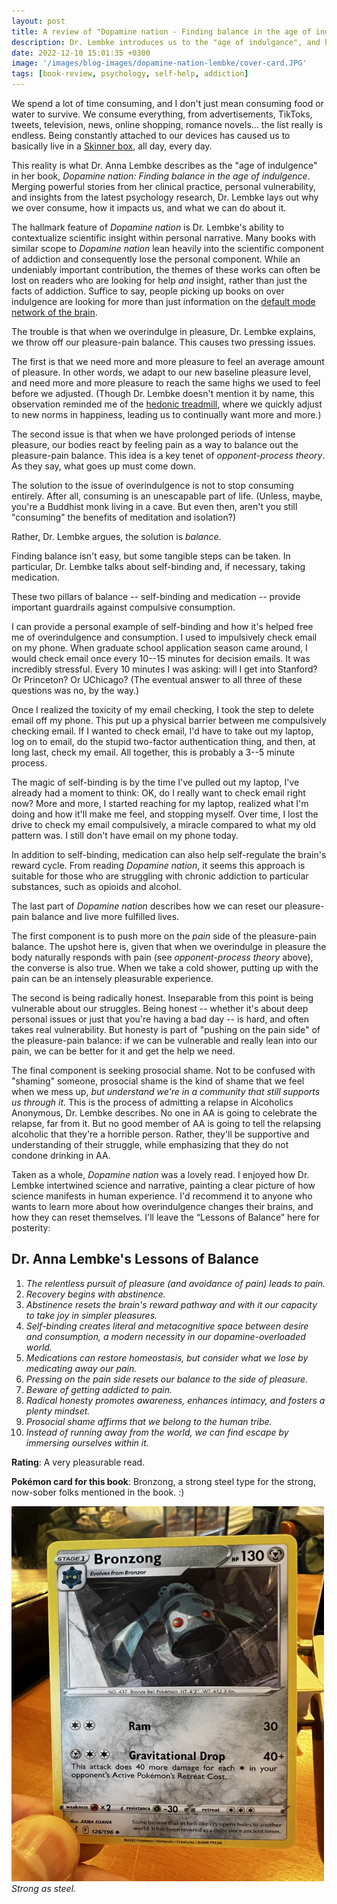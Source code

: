 ```yaml
---
layout: post
title: A review of "Dopamine nation - Finding balance in the age of indulgance" by Anna Lembke, M. D.
description: Dr. Lembke introduces us to the "age of indulgance", and how overindulgance impacts our brains, how we can reset, and how to live with balance and fulfillment in a Skinner box.
date: 2022-12-10 15:01:35 +0300
image: '/images/blog-images/dopamine-nation-lembke/cover-card.JPG'
tags: [book-review, psychology, self-help, addiction]
---
```


We spend a lot of time consuming, and I don't just mean consuming food or water to survive. We consume everything, from advertisements, TikToks, tweets, television, news, online shopping, romance novels... the list really is endless. Being constantly attached to our devices has caused us to basically live in a [Skinner box](https://en.wikipedia.org/wiki/Operant_conditioning_chamber), all day, every day.

This reality is what Dr. Anna Lembke describes as the "age of indulgence" in her book, _Dopamine nation: Finding balance in the age of indulgence_. Merging powerful stories from her clinical practice, personal vulnerability, and insights from the latest psychology research, Dr. Lembke lays out why we over consume, how it impacts us, and what we can do about it.

The hallmark feature of _Dopamine nation_ is Dr. Lembke's ability to contextualize scientific insight within personal narrative. Many books with similar scope to _Dopamine nation_ lean heavily into the scientific component of addiction and consequently lose the personal component. While an undeniably important contribution, the themes of these works can often be lost on readers who are looking for help _and_ insight, rather than just the facts of addiction. Suffice to say, people picking up books on over indulgence are looking for more than just information on the [default mode network of the brain](https://en.wikipedia.org/wiki/Default_mode_network).

The trouble is that when we overindulge in pleasure, Dr. Lembke explains, we throw off our pleasure-pain balance. This causes two pressing issues. 

The first is that we need more and more pleasure to feel an average amount of pleasure. In other words, we adapt to our new baseline pleasure level, and need more and more pleasure to reach the same highs we used to feel before we adjusted. (Though Dr. Lembke doesn't mention it by name, this observation reminded me of the [hedonic treadmill](https://en.wikipedia.org/wiki/Hedonic_treadmill), where we quickly adjust to new norms in happiness, leading us to continually want more and more.) 

The second issue is that when we have prolonged periods of intense pleasure, our bodies react by feeling pain as a way to balance out the pleasure-pain balance. This idea is a key tenet of _opponent-process theory_. As they say, what goes up must come down.

The solution to the issue of overindulgence is not to stop consuming entirely. After all, consuming is an unescapable part of life. (Unless, maybe, you're a Buddhist monk living in a cave. But even then, aren't you still "consuming" the benefits of meditation and isolation?)

Rather, Dr. Lembke argues, the solution is _balance_.

Finding balance isn't easy, but some tangible steps can be taken. In particular, Dr. Lembke talks about self-binding and, if necessary, taking medication. 

These two pillars of balance -- self-binding and medication -- provide important guardrails against compulsive consumption.

I can provide a personal example of self-binding and how it's helped free me of overindulgence and consumption. I used to impulsively check email on my phone. When graduate school application season came around, I would check email once every 10--15 minutes for decision emails. It was incredibly stressful. Every 10 minutes I was asking: will I get into Stanford? Or Princeton? Or UChicago? (The eventual answer to all three of these questions was no, by the way.) 

Once I realized the toxicity of my email checking, I took the step to delete email off my phone. This put up a physical barrier between me compulsively checking email. If I wanted to check email, I'd have to take out my laptop, log on to email, do the stupid two-factor authentication thing, and then, at long last, check my email. All together, this is probably a 3--5 minute process.

The magic of self-binding is by the time I've pulled out my laptop, I've already had a moment to think: OK, do I really want to check email right now? More and more, I started reaching for my laptop, realized what I'm doing and how it'll make me feel, and stopping myself. Over time, I lost the drive to check my email compulsively, a miracle compared to what my old pattern was. I still don't have email on my phone today.

In addition to self-binding, medication can also help self-regulate the brain's reward cycle. From reading _Dopamine nation_, it seems this approach is suitable for those who are struggling with chronic addiction to particular substances, such as opioids and alcohol.

The last part of _Dopamine nation_ describes how we can reset our pleasure-pain balance and live more fulfilled lives.

The first component is to push more on the _pain_ side of the pleasure-pain balance. The upshot here is, given that when we overindulge in pleasure the body naturally responds with pain (see _opponent-process theory_ above), the converse is also true. When we take a cold shower, putting up with the pain can be an intensely pleasurable experience.

The second is being radically honest. Inseparable from this point is being vulnerable about our struggles. Being honest -- whether it's about deep personal issues or just that you're having a bad day -- is hard, and often takes real vulnerability. But honesty is part of "pushing on the pain side" of the pleasure-pain balance: if we can be vulnerable and really lean into our pain, we can be better for it and get the help we need.

The final component is seeking prosocial shame. Not to be confused with "shaming" someone, prosocial shame is the kind of shame that we feel when we mess up, _but understand we're in a community that still supports us through it_. This is the process of admitting a relapse in Alcoholics Anonymous, Dr. Lembke describes. No one in AA is going to celebrate the relapse, far from it. But no good member of AA is going to tell the relapsing alcoholic that they're a horrible person. Rather, they'll be supportive and understanding of their struggle, while emphasizing that they do not condone drinking in AA.

Taken as a whole, _Dopamine nation_ was a lovely read. I enjoyed how Dr. Lembke intertwined science and narrative, painting a clear picture of how science manifests in human experience. I'd recommend it to anyone who wants to learn more about how overindulgence changes their brains, and how they can reset themselves. I'll leave the “Lessons of Balance” here for posterity: 

## Dr. Anna Lembke's Lessons of Balance
1. _The relentless pursuit of pleasure (and avoidance of pain) leads to pain._
2. _Recovery begins with abstinence._
3. _Abstinence resets the brain's reward pathway and with it our capacity to take joy in simpler pleasures._
4. _Self-binding creates literal and metacognitive space between desire and consumption, a modern necessity in our dopamine-overloaded world._
5. _Medications can restore homeostasis, but consider what we lose by medicating away our pain._
6. _Pressing on the pain side resets our balance to the side of pleasure._
7. _Beware of getting addicted to pain._
8. _Radical honesty promotes awareness, enhances intimacy, and fosters a plenty mindset._
9. _Prosocial shame affirms that we belong to the human tribe._
10. _Instead of running away from the world, we can find escape by immersing ourselves within it._

**Rating**: A very pleasurable read. 

**Pok&eacute;mon card for this book**: Bronzong, a strong steel type for the strong, now-sober folks mentioned in the book. :)

<div class="gallery-box">
  <div class="gallery">
    <img src="/images/blog-images/dopamine-nation-lembke/card.JPG" loading="lazy" style="width:500px;height:600px;">
  </div>
  <em>Strong as steel.</em>
</div>